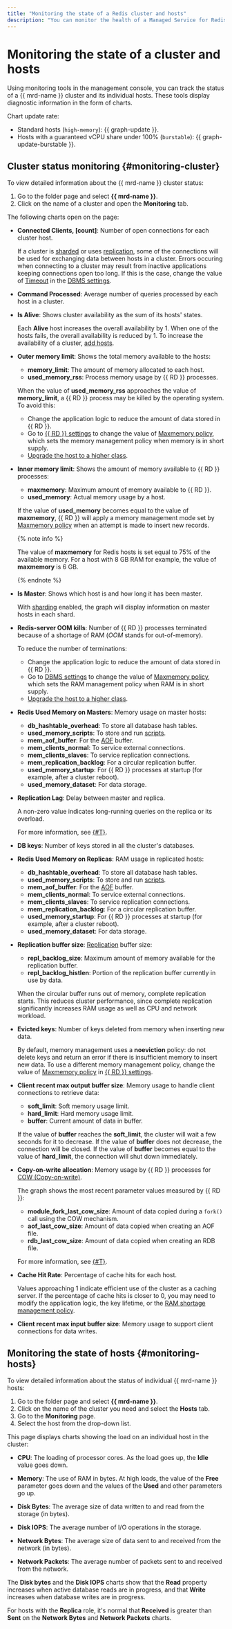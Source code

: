```yaml
---
title: "Monitoring the state of a Redis cluster and hosts"
description: "You can monitor the health of a Managed Service for Redis cluster and its individual hosts using the monitoring tools in the management console. These tools provide diagnostic information in the form of graphs."
---
```


# Monitoring the state of a cluster and hosts

Using monitoring tools in the management console, you can track the status of a {{ mrd-name }} cluster and its individual hosts. These tools display diagnostic information in the form of charts.

Chart update rate:

* Standard hosts (`high-memory`): {{ graph-update }}.
* Hosts with a guaranteed vCPU share under 100% (`burstable`): {{ graph-update-burstable }}.

## Cluster status monitoring {#monitoring-cluster}

To view detailed information about the {{ mrd-name }} cluster status:

1. Go to the folder page and select **{{ mrd-name }}**.
1. Click on the name of a cluster and open the **Monitoring** tab.

The following charts open on the page:

* **Connected Clients, [count]**: Number of open connections for each cluster host.

    If a cluster is [sharded](../concepts/sharding.md) or uses [replication](../concepts/replication.md), some of the connections will be used for exchanging data between hosts in a cluster.
    Errors occuring when connecting to a cluster may result from inactive applications keeping connections open too long. If this is the case, change the value of [Timeout](../concepts/settings-list.md#settings-timeout) in the [DBMS settings](../operations/update.md#change-redis-config).

* **Command Processed**: Average number of queries processed by each host in a cluster.

* **Is Alive**: Shows cluster availability as the sum of its hosts' states.

    Each **Alive** host increases the overall availability by 1. When one of the hosts fails, the overall availability is reduced by 1.
    To increase the availability of a cluster, [add hosts](hosts.md#add).

* **Outer memory limit**: Shows the total memory available to the hosts:
    * **memory_limit**: The amount of memory allocated to each host.
    * **used_memory_rss**: Process memory usage by {{ RD }} processes.

    When the value of **used_memory_rss** approaches the value of **memory_limit**, a {{ RD }} process may be killed by the operating system. To avoid this:
    * Change the application logic to reduce the amount of data stored in {{ RD }}.
    * Go to [{{ RD }} settings](./update.md#change-redis-config) to change the value of [Maxmemory policy](../concepts/settings-list.md#settings-maxmemory-policy), which sets the memory management policy when memory is in short supply.
    * [Upgrade the host to a higher class](./update.md#change-resource-preset).

* **Inner memory limit**: Shows the amount of memory available to {{ RD }} processes:
    * **maxmemory**: Maximum amount of memory available to {{ RD }}.
    * **used_memory**: Actual memory usage by a host.

    If the value of **used_memory** becomes equal to the value of **maxmemory**, {{ RD }} will apply a memory management mode set by [Maxmemory policy](../concepts/settings-list.md#settings-maxmemory-policy) when an attempt is made to insert new records.

    {% note info %}

    The value of **maxmemory** for Redis hosts is set equal to 75% of the available memory. For a host with 8 GB RAM for example, the value of **maxmemory** is 6 GB.

    {% endnote %}

* **Is Master**: Shows which host is and how long it has been master.

    With [sharding](../concepts/sharding.md) enabled, the graph will display information on master hosts in each shard.

* **Redis-server OOM kills**: Number of {{ RD }} processes terminated because of a shortage of RAM (_OOM_ stands for out-of-memory).

    To reduce the number of terminations:
    * Change the application logic to reduce the amount of data stored in {{ RD }}.
    * Go to [DBMS settings](./update.md#change-redis-config) to change the value of [Maxmemory policy](../concepts/settings-list.md#settings-maxmemory-policy), which sets the RAM management policy when RAM is in short supply.
    * [Upgrade the host to a higher class](./update.md#change-resource-preset).

* **Redis Used Memory on Masters**: Memory usage on master hosts:
    * **db_hashtable_overhead**: To store all database hash tables.
    * **used_memory_scripts**: To store and run [scripts](https://redis.io/commands/script-load).
    * **mem_aof_buffer**: For the [AOF](../concepts/replication.md#setting-appendonly) buffer.
    * **mem_clients_normal**: To service external connections.
    * **mem_clients_slaves**: To service replication connections.
    * **mem_replication_backlog**: For a circular replication buffer.
    * **used_memory_startup**: For {{ RD }} processes at startup (for example, after a cluster reboot).
    * **used_memory_dataset**: For data storage.

* **Replication Lag**: Delay between master and replica.

    A non-zero value indicates long-running queries on the replica or its overload.

    For more information, see [{#T}](../concepts/replication.md).

* **DB keys**: Number of keys stored in all the cluster's databases.

* **Redis Used Memory on Replicas**: RAM usage in replicated hosts:
    * **db_hashtable_overhead**: To store all database hash tables.
    * **used_memory_scripts**: To store and run [scripts](https://redis.io/commands/script-load).
    * **mem_aof_buffer**: For the [AOF](../concepts/replication.md#setting-appendonly) buffer.
    * **mem_clients_normal**: To service external connections.
    * **mem_clients_slaves**: To service replication connections.
    * **mem_replication_backlog**: For a circular replication buffer.
    * **used_memory_startup**: For {{ RD }} processes at startup (for example, after a cluster reboot).
    * **used_memory_dataset**: For data storage.

* **Replication buffer size**: [Replication](../concepts/replication.md#replication) buffer size:
    * **repl_backlog_size**: Maximum amount of memory available for the replication buffer.
    * **repl_backlog_histlen**: Portion of the replication buffer currently in use by data.

    When the circular buffer runs out of memory, complete replication starts. This reduces cluster performance, since complete replication significantly increases RAM usage as well as CPU and network workload.

* **Evicted keys**: Number of keys deleted from memory when inserting new data.

    By default, memory management uses a **noeviction** policy: do not delete keys and return an error if there is insufficient memory to insert new data. To use a different memory management policy, change the value of [Maxmemory policy](../concepts/settings-list.md#settings-maxmemory-policy) in [{{ RD }} settings](./update.md#change-redis-config).

* **Client recent max output buffer size**: Memory usage to handle client connections to retrieve data:
    * **soft_limit**: Soft memory usage limit.
    * **hard_limit**: Hard memory usage limit.
    * **buffer**: Current amount of data in buffer.

    If the value of **buffer** reaches the **soft_limit**, the cluster will wait a few seconds for it to decrease. If the value of **buffer** does not decrease, the connection will be closed.
    If the value of **buffer** becomes equal to the value of **hard_limit**, the connection will shut down immediately.

* **Copy-on-write allocation**: Memory usage by {{ RD }} processes for [COW (Copy-on-write)](https://en.wikipedia.org/wiki/Copy-on-write).

    The graph shows the most recent parameter values measured by {{ RD }}:
    * **module_fork_last_cow_size**: Amount of data copied during a `fork()` call using the COW mechanism.
    * **aof_last_cow_size**: Amount of data copied when creating an AOF file.
    * **rdb_last_cow_size**: Amount of data copied when creating an RDB file.

    For more information, see [{#T}](../concepts/backup.md).

* **Cache Hit Rate**: Percentage of cache hits for each host.

    Values approaching 1 indicate efficient use of the cluster as a caching server. If the percentage of cache hits is closer to 0, you may need to modify the application logic, the key lifetime, or the [RAM shortage management policy](../concepts/settings-list.md#settings-maxmemory-policy).

* **Client recent max input buffer size**: Memory usage to support client connections for data writes.

## Monitoring the state of hosts {#monitoring-hosts}

To view detailed information about the status of individual {{ mrd-name }} hosts:

1. Go to the folder page and select **{{ mrd-name }}**.
1. Click on the name of the cluster you need and select the **Hosts** tab.
1. Go to the **Monitoring** page.
1. Select the host from the drop-down list.

This page displays charts showing the load on an individual host in the cluster:

* **CPU**: The loading of processor cores. As the load goes up, the **Idle** value goes down.

* **Memory**: The use of RAM in bytes. At high loads, the value of the **Free** parameter goes down and the values of the **Used** and other parameters go up.

* **Disk Bytes**: The average size of data written to and read from the storage (in bytes).

* **Disk IOPS**: The average number of I/O operations in the storage.

* **Network Bytes**: The average size of data sent to and received from the network (in bytes).

* **Network Packets**: The average number of packets sent to and received from the network.

The **Disk bytes** and the **Disk IOPS** charts show that the **Read** property increases when active database reads are in progress, and that **Write** increases when database writes are in progress.

For hosts with the **Replica** role, it's normal that **Received** is greater than **Sent** on the **Network Bytes** and **Network Packets** charts.

